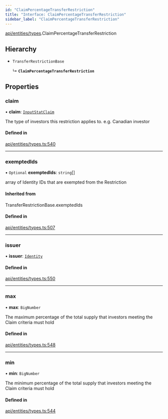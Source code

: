 ```yaml
---
id: "ClaimPercentageTransferRestriction"
title: "Interface: ClaimPercentageTransferRestriction"
sidebar_label: "ClaimPercentageTransferRestriction"
---
```


[api/entities/types](../../../../../modules/API/Entities/Types/Types.md).ClaimPercentageTransferRestriction

## Hierarchy

- `TransferRestrictionBase`

  ↳ **`ClaimPercentageTransferRestriction`**

## Properties

### claim

• **claim**: [`InputStatClaim`](../../../../../modules/API/Entities/Types/Types.md#inputstatclaim)

The type of investors this restriction applies to. e.g. Canadian investor

#### Defined in

[api/entities/types.ts:540](https://github.com/PolymeshAssociation/polymesh-sdk/blob/fbf6882d0/src/api/entities/types.ts#L540)

___

### exemptedIds

• `Optional` **exemptedIds**: `string`[]

array of Identity IDs that are exempted from the Restriction

#### Inherited from

TransferRestrictionBase.exemptedIds

#### Defined in

[api/entities/types.ts:507](https://github.com/PolymeshAssociation/polymesh-sdk/blob/fbf6882d0/src/api/entities/types.ts#L507)

___

### issuer

• **issuer**: [`Identity`](../../../../../classes/API/Entities/Identity/Identity.md)

#### Defined in

[api/entities/types.ts:550](https://github.com/PolymeshAssociation/polymesh-sdk/blob/fbf6882d0/src/api/entities/types.ts#L550)

___

### max

• **max**: `BigNumber`

The maximum percentage of the total supply that investors meeting the Claim criteria must hold

#### Defined in

[api/entities/types.ts:548](https://github.com/PolymeshAssociation/polymesh-sdk/blob/fbf6882d0/src/api/entities/types.ts#L548)

___

### min

• **min**: `BigNumber`

The minimum percentage of the total supply that investors meeting the Claim criteria must hold

#### Defined in

[api/entities/types.ts:544](https://github.com/PolymeshAssociation/polymesh-sdk/blob/fbf6882d0/src/api/entities/types.ts#L544)
